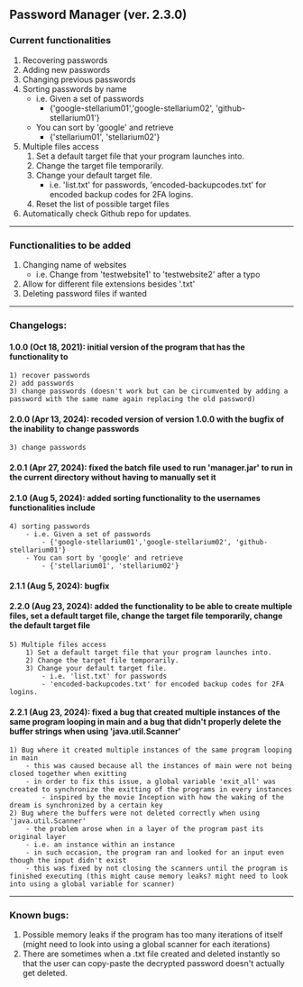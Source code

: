 ## Password Manager (ver. 2.3.0)
### Current functionalities
1) Recovering passwords
2) Adding new passwords
3) Changing previous passwords
4) Sorting passwords by name
    - i.e. Given a set of passwords
        - {'google-stellarium01','google-stellarium02', 'github-stellarium01'}
    - You can sort by 'google' and retrieve
        - {'stellarium01', 'stellarium02'}
5) Multiple files access
    1) Set a default target file that your program launches into.
    2) Change the target file temporarily.
    3) Change your default target file. 
        - i.e. 'list.txt' for passwords, 'encoded-backupcodes.txt' for encoded backup codes for 2FA logins.
    4) Reset the list of possible target files
6) Automatically check Github repo for updates.

---

### Functionalities to be added
1) Changing name of websites
    - i.e. Change from 'testwebsite1' to 'testwebsite2' after a typo
2) Allow for different file extensions besides '.txt'
3) Deleting password files if wanted

---
### Changelogs:
#### 1.0.0 (Oct 18, 2021): initial version of the program that has the functionality to
    1) recover passwords
    2) add passwords
    3) change passwords (doesn't work but can be circumvented by adding a password with the same name again replacing the old password)
#### 2.0.0 (Apr 13, 2024): recoded version of version 1.0.0 with the bugfix of the inability to change passwords
    3) change passwords
#### 2.0.1 (Apr 27, 2024): fixed the batch file used to run 'manager.jar' to run in the current directory without having to manually set it
#### 2.1.0 (Aug 5, 2024): added sorting functionality to the usernames functionalities include 
    4) sorting passwords
        - i.e. Given a set of passwords
            - {'google-stellarium01','google-stellarium02', 'github-stellarium01'}
        - You can sort by 'google' and retrieve
            - {'stellarium01', 'stellarium02'}
#### 2.1.1 (Aug 5, 2024): bugfix
#### 2.2.0 (Aug 23, 2024): added the functionality to be able to create multiple files, set a default target file, change the target file temporarily, change the default target file
    5) Multiple files access
        1) Set a default target file that your program launches into.
        2) Change the target file temporarily.
        3) Change your default target file. 
            - i.e. 'list.txt' for passwords
            - 'encoded-backupcodes.txt' for encoded backup codes for 2FA logins.
#### 2.2.1 (Aug 23, 2024): fixed a bug that created multiple instances of the same program looping in main and a bug that didn't properly delete the buffer strings when using 'java.util.Scanner'
    1) Bug where it created multiple instances of the same program looping in main
        - this was caused because all the instances of main were not being closed together when exitting
        - in order to fix this issue, a global variable 'exit_all' was created to synchronize the exitting of the programs in every instances
            - inspired by the movie Inception with how the waking of the dream is synchronized by a certain key
    2) Bug where the buffers were not deleted correctly when using 'java.util.Scanner'
        - the problem arose when in a layer of the program past its original layer
        - i.e. an instance within an instance
        - in such occasion, the program ran and looked for an input even though the input didn't exist
        - this was fixed by not closing the scanners until the program is finished executing (this might cause memory leaks? might need to look into using a global variable for scanner)
    

---

### Known bugs:
1) Possible memory leaks if the program has too many iterations of itself (might need to look into using a global scanner for each iterations)
2) There are sometimes when a .txt file created and deleted instantly so that the user can copy-paste the decrypted password doesn't actually get deleted.